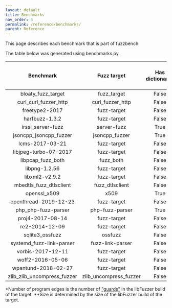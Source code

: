 ```yaml
---
layout: default
title: Benchmarks
nav_order: 4
permalink: /reference/benchmarks/
parent: Reference
---
```


This page describes each benchmark that is part of fuzzbench.

The table below was generated using benchmarks.py.

| Benchmark                   | Fuzz target            | Has dictionary? | Number of seed inputs | Number of progam edges\* | Binary Size (MB)\*\* |
|:---------------------------:|:----------------------:|:---------------:|:---------------------:|:------------------------:|:--------------------:|
| bloaty_fuzz_target          | fuzz_target            | False           | 94                    | 89530                    | 43.74                |
| curl_curl_fuzzer_http       | curl_fuzzer_http       | False           | 31                    | 62523                    | 20.11                |
| freetype2-2017              | fuzz-target            | False           | 2                     | 19056                    | 6.76                 |
| harfbuzz-1.3.2              | fuzz-target            | False           | 58                    | 10021                    | 6.24                 |
| irssi_server-fuzz           | server-fuzz            | True            | 895                   | 37455                    | 15.3                 |
| jsoncpp_jsoncpp_fuzzer      | jsoncpp_fuzzer         | True            | 0                     | 5536                     | 5.96                 |
| lcms-2017-03-21             | fuzz-target            | False           | 1                     | 6959                     | 6.11                 |
| libjpeg-turbo-07-2017       | fuzz-target            | False           | 1                     | 9586                     | 6.4                  |
| libpcap_fuzz_both           | fuzz_both              | False           | 0                     | 8149                     | 6.14                 |
| libpng-1.2.56               | fuzz-target            | False           | 1                     | 2991                     | 5.8                  |
| libxml2-v2.9.2              | fuzz-target            | False           | 0                     | 50461                    | 8.23                 |
| mbedtls_fuzz_dtlsclient     | fuzz_dtlsclient        | False           | 1                     | 10942                    | 6.67                 |
| openssl_x509                | x509                   | True            | 2241                  | 45989                    | 18.14                |
| openthread-2019-12-23       | fuzz-target            | False           | 0                     | 17932                    | 6.72                 |
| php_php-fuzz-parser         | php-fuzz-parser        | True            | 2782                  | 123767                   | 15.57                |
| proj4-2017-08-14            | fuzz-target            | False           | 44                    | 6156                     | 6.17                 |
| re2-2014-12-09              | fuzz-target            | False           | 0                     | 6547                     | 6.02                 |
| sqlite3_ossfuzz             | ossfuzz                | False           | 1258                  | 45136                    | 7.9                  |
| systemd_fuzz-link-parser    | fuzz-link-parser       | False           | 6                     | 53453                    | 5.91                 |
| vorbis-2017-12-11           | fuzz-target            | False           | 1                     | 5022                     | 6.0                  |
| woff2-2016-05-06            | fuzz-target            | False           | 62                    | 10923                    | 6.72                 |
| wpantund-2018-02-27         | fuzz-target            | False           | 8                     | 28888                    | 7.35                 |
| zlib_zlib_uncompress_fuzzer | zlib_uncompress_fuzzer | False           | 0                     | 875                      | 5.69                 |

\*Number of program edges is the number of
["guards"](https://clang.llvm.org/docs/SanitizerCoverage.html#id2) in the
libFuzzer build of the target.
\*\*Size is determined by the size of the libFuzzer build of the target.
